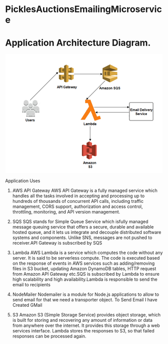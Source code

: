 # PicklesAuctionsEmailingMicroservice
# Application Architecture Diagram.
![alt text](https://github.com/kadiyamram/PicklesAuctions-Emailing-Microservice/blob/main/Images/PicklesAuctionsEmailMicroserviceArchitecture.png)

Application Uses  

1. AWS API Gateway
AWS API Gateway is a fully managed service which handles all the tasks involved in accepting and processing up to hundreds of thousands of concurrent API calls, including traffic management, CORS support, authorization and access control, throttling, monitoring, and API version management. 

2. SQS
SQS stands for Simple Queue Service which isfully managed message queuing service that offers a secure, durable and available hosted queue, and it lets us integrate and decouple distributed software systems and components. Unlike SNS, messages are not pushed to receiver.API Gateway is subscribed by SQS

3. Lambda
AWS Lambda is a service which computes the code without any server. It is said to be serverless compute. The code is executed based on the response of events in AWS services such as adding/removing files in S3 bucket, updating Amazon DynamoDB tables, HTTP request from Amazon API Gateway etc.SQS is subscribed by Lambda to ensure high scalability and high availability.Lambda is responsible to send the email to recipients

4. NodeMailer
Nodemailer is a module for Node.js applications to allow to send email for that we need a transporter object. To Send Email I have Created GMail

5. S3
Amazon S3 (Simple Storage Service) provides object storage, which is built for storing and recovering any amount of information or data from anywhere over the internet. It provides this storage through a web services interface. 
Lambda stores the responses to S3, so that failed responses can be processed again.
